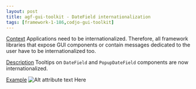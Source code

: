 ```yaml
---
layout: post
title: agf-gui-toolkit - DateField internationalization
tags: [framework-1-186,codjo-gui-toolkit]
---
```

<u>Context</u>
Applications need to be internationalized. Therefore, all framework libraries that expose GUI components or contain messages dedicated to the user have to be internationalized too.

<u>Description</u>
Tooltips on ```DateField``` and ```PopupDateField``` components are now internationalized.

<u>Example</u>
![Alt attribute text Here](attachments/i18ndatefieldtooltip.PNG|align=center)